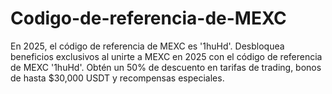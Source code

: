 # Codigo-de-referencia-de-MEXC
En 2025, el código de referencia de MEXC es '1huHd'. Desbloquea beneficios exclusivos al unirte a MEXC en 2025 con el código de referencia de MEXC '1huHd'. Obtén un 50% de descuento en tarifas de trading, bonos de hasta $30,000 USDT y recompensas especiales.

